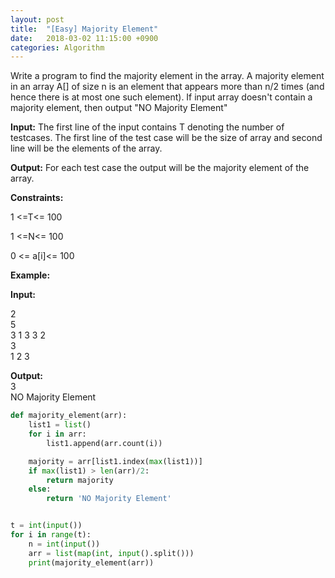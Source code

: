 ```yaml
---
layout: post
title:  "[Easy] Majority Element"
date:   2018-03-02 11:15:00 +0900
categories: Algorithm
---
```


Write a program to find the majority element in the array. A majority element in an array A[] of size n is an element that appears more than n/2 times (and hence there is at most one such element).  If input array doesn't contain a majority element, then output "NO Majority Element"

**Input:**  The first line of the input contains T denoting the number of testcases. The first line of the test case will be the size of array and second line will be the elements of the array.

**Output:** For each test case the output will be the majority element of the array.

**Constraints:**

1 <=T<= 100

1 <=N<= 100

0 <= a[i]<= 100


**Example:**

**Input:**

2  
5  
3 1 3 3 2  
3  
1 2 3  

**Output:**  
3  
NO Majority Element  


```python
def majority_element(arr):
    list1 = list()
    for i in arr:
        list1.append(arr.count(i))

    majority = arr[list1.index(max(list1))]
    if max(list1) > len(arr)/2:
        return majority
    else:
        return 'NO Majority Element'


t = int(input())
for i in range(t):
    n = int(input())
    arr = list(map(int, input().split()))
    print(majority_element(arr))
```